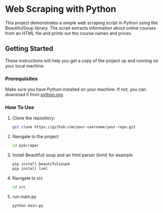 # Web Scraping with Python

This project demonstrates a simple web scraping script in Python using the BeautifulSoup library. The script extracts information about online courses from an HTML file and prints out the course names and prices.

## Getting Started

These instructions will help you get a copy of the project up and running on your local machine.

### Prerequisites

Make sure you have Python installed on your machine. If not, you can download it from [python.org](https://www.python.org/).

### How To Use

1. Clone the repository:

   ```bash
   git clone https://github.com/your-username/your-repo.git
2. Navigate to the project
   ```bash
   cd pyScraper
3. Install Beautifull soup and an html parser (lxml) for example
   ```bash
   pip install beautifulsoup4
   pip install lxml

4. Navigate to src
   ```bash
   cd src
5. run main.py
   ```bash
   python main.py
